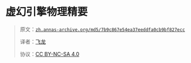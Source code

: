 # 虚幻引擎物理精要

> 原文：[`zh.annas-archive.org/md5/7b9c867e54ea37eeddfa0cb9bf827ecc`](https://zh.annas-archive.org/md5/7b9c867e54ea37eeddfa0cb9bf827ecc)
> 
> 译者：[飞龙](https://github.com/wizardforcel)
> 
> 协议：[CC BY-NC-SA 4.0](http://creativecommons.org/licenses/by-nc-sa/4.0/)